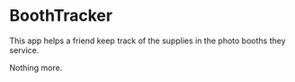 # BoothTracker

This app helps a friend keep track of the supplies in the photo booths they service.

Nothing more.
